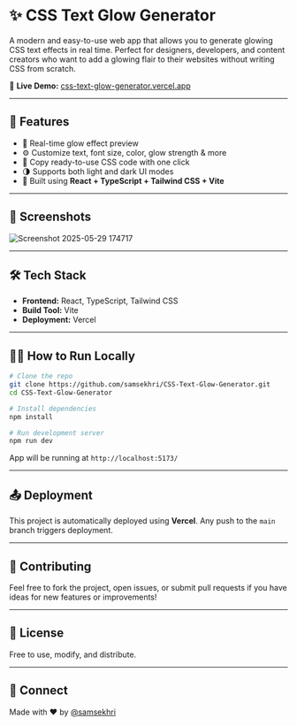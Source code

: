 # ✨ CSS Text Glow Generator

A modern and easy-to-use web app that allows you to generate glowing CSS text effects in real time. Perfect for designers, developers, and content creators who want to add a glowing flair to their websites without writing CSS from scratch.

🔗 **Live Demo:** [css-text-glow-generator.vercel.app](https://css-text-glow-generator.vercel.app)

---

## 🚀 Features

- 🎨 Real-time glow effect preview
- ⚙️ Customize text, font size, color, glow strength & more
- 🧩 Copy ready-to-use CSS code with one click
- 🌗 Supports both light and dark UI modes
- 🔧 Built using **React + TypeScript + Tailwind CSS + Vite**

---

## 📸 Screenshots
![Screenshot 2025-05-29 174717](https://github.com/user-attachments/assets/2332007e-fac9-4876-822e-2eed9dd5cea5)



---

## 🛠️ Tech Stack

- **Frontend:** React, TypeScript, Tailwind CSS
- **Build Tool:** Vite
- **Deployment:** Vercel

---

## 🧑‍💻 How to Run Locally

```bash
# Clone the repo
git clone https://github.com/samsekhri/CSS-Text-Glow-Generator.git
cd CSS-Text-Glow-Generator

# Install dependencies
npm install

# Run development server
npm run dev
```

App will be running at `http://localhost:5173/`

---

## 📤 Deployment

This project is automatically deployed using **Vercel**. Any push to the `main` branch triggers deployment.

---

## 🙌 Contributing

Feel free to fork the project, open issues, or submit pull requests if you have ideas for new features or improvements!

---

## 📄 License

Free to use, modify, and distribute.

---

## 💬 Connect

Made with ❤️ by [@samsekhri](https://github.com/samsekhri)
